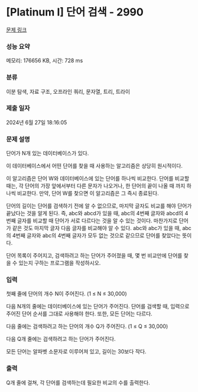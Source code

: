 # [Platinum I] 단어 검색 - 2990 

[문제 링크](https://www.acmicpc.net/problem/2990) 

### 성능 요약

메모리: 176656 KB, 시간: 728 ms

### 분류

이분 탐색, 자료 구조, 오프라인 쿼리, 문자열, 트리, 트라이

### 제출 일자

2024년 6월 27일 18:16:05

### 문제 설명

<p>단어가 N개 있는 데이터베이스가 있다.</p>

<p>이 데이터베이스에서 어떤 단어를 찾을 때 사용하는 알고리즘은 상당히 원시적이다.</p>

<p>이 알고리즘은 단어 W와 데이터베이스에 있는 단어를 하나씩 비교한다. 단어를 비교할 때는, 각 단어의 가장 앞에서부터 다른 문자가 나오거나, 한 단어의 끝이 나올 때 까지 하나씩 비교한다. 만약, 단어 W를 찾으면 이 알고리즘은 그 즉시 종료된다.</p>

<p>단어의 길이는 단어를 검색하기 전에 알 수 없으므로, 마지막 글자도 비교를 해야 단어가 끝났다는 것을 알게 된다. 즉, abc와 abcd가 있을 때, abc의 4번째 글자와 abcd의 4번째 글자를 비교할 때 단어가 서로 다르다는 것을 알 수 있는 것이다. 마찬가지로 단어가 같은 것도 마지막 글자 다음 글자를 비교해야 알 수 있다. abc와 abc가 있을 때, abc의 4번째 글자와 abc의 4번째 글자가 모두 없는 것으로 같으므로 단어를 찾았다는 뜻이다.</p>

<p>단어 목록이 주어지고, 검색하려고 하는 단어가 주어졌을 때, 몇 번 비교만에 단어를 찾을 수 있는지 구하는 프로그램을 작성하시오.</p>

### 입력 

 <p>첫째 줄에 단어의 개수 N이 주어진다. (1 ≤ N ≤ 30,000)</p>

<p>다음 N개의 줄에는 데이터베이스에 있는 단어가 주어진다. 단어를 검색할 때, 입력으로 주어진 단어 순서를 그대로 사용해야 한다. 또한, 모든 단어는 다르다.</p>

<p>다음 줄에는 검색하려고 하는 단어의 개수 Q가 주어진다. (1 ≤ Q ≤ 30,000)</p>

<p>다음 Q개 줄에는 검색하려고 하는 단어가 주어진다.</p>

<p>모든 단어는 알파벳 소문자로 이루어져 있고, 길이는 30보다 작다.</p>

### 출력 

 <p>Q개 줄에 걸쳐, 각 단어를 검색하는데 필요한 비교의 수를 출력한다.</p>

